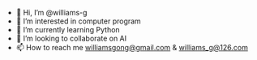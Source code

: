 - 👋 Hi, I’m @williams-g
- 👀 I’m interested in computer program
- 🌱 I’m currently learning Python
- 💞️ I’m looking to collaborate on AI
- 📫 How to reach me williamsgong@gmail.com & williams_g@126.com

<!---
williams-g/williams-g is a ✨ special ✨ repository because its `README.md` (this file) appears on your GitHub profile.
You can click the Preview link to take a look at your changes.
--->
